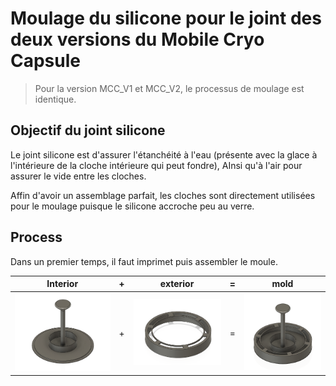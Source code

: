 # Moulage du silicone pour le joint des deux versions du Mobile Cryo Capsule

> Pour la version MCC_V1 et MCC_V2, le processus de moulage est identique. 

## Objectif du joint silicone
Le joint silicone est d'assurer l'étanchéité à l'eau (présente avec la glace à l'intérieure de la cloche intérieure qui peut fondre), AInsi qu'à l'air pour assurer le vide entre les cloches.

Affin d'avoir un assemblage parfait, les cloches sont directement utilisées pour le moulage puisque le silicone accroche peu au verre.

## Process
Dans un premier temps, il faut imprimet puis assembler le moule.

|  Interior | + | exterior | = | mold|
| -------- | ------- | ------- | ------- | ------- |
| ![mold1](../../Media/Molding/mold1.png) | + |  ![mold2](../../Media/Molding/mold2.png) | = | ![moldfinale](../../Media/Molding/mold0.png) |

